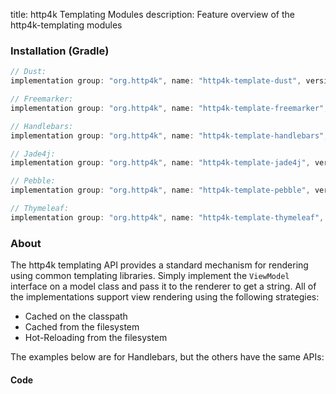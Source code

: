title: http4k Templating Modules
description: Feature overview of the http4k-templating modules

### Installation (Gradle)

```groovy
// Dust: 
implementation group: "org.http4k", name: "http4k-template-dust", version: "4.25.4.1"

// Freemarker: 
implementation group: "org.http4k", name: "http4k-template-freemarker", version: "4.25.4.1"

// Handlebars: 
implementation group: "org.http4k", name: "http4k-template-handlebars", version: "4.25.4.1"

// Jade4j: 
implementation group: "org.http4k", name: "http4k-template-jade4j", version: "4.25.4.1"

// Pebble: 
implementation group: "org.http4k", name: "http4k-template-pebble", version: "4.25.4.1"

// Thymeleaf: 
implementation group: "org.http4k", name: "http4k-template-thymeleaf", version: "4.25.4.1"
```

### About
The http4k templating API provides a standard mechanism for rendering using common templating libraries. Simply implement the `ViewModel` interface on a model class and pass it to the renderer to get a string. All of the implementations support view rendering using the following strategies:

* Cached on the classpath
* Cached from the filesystem
* Hot-Reloading from the filesystem

The examples below are for Handlebars, but the others have the same APIs:

#### Code  [<img class="octocat"/>](https://github.com/http4k/http4k/blob/master/src/docs/guide/reference/templating/example.kt)

<script src="https://gist-it.appspot.com/https://github.com/http4k/http4k/blob/master/src/docs/guide/reference/templating/example.kt"></script>

[http4k]: https://http4k.org
